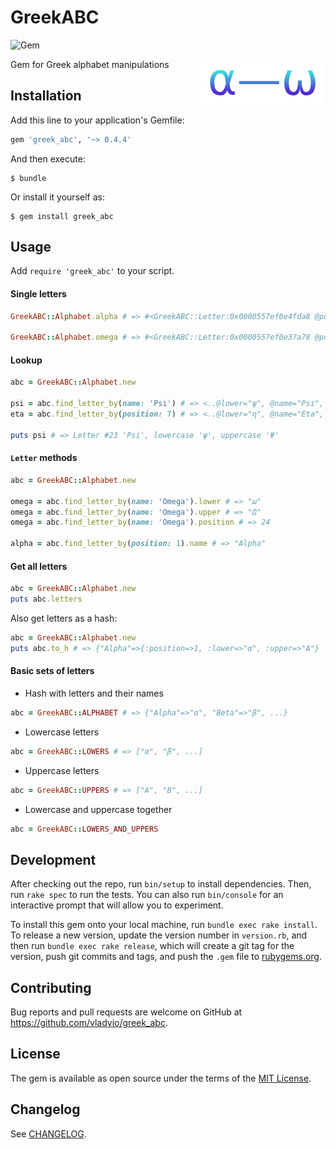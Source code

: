 # GreekABC

![Gem](https://img.shields.io/gem/v/greek_abc.svg?color=rgb%28100%2C%20180%2C%200%29&label=gem%20version)

<img src=".logo.png" width="200px" align="right">

Gem for Greek alphabet manipulations

## Installation

Add this line to your application's Gemfile:

```ruby
gem 'greek_abc', '~> 0.4.4'
```

And then execute:

    $ bundle

Or install it yourself as:

    $ gem install greek_abc

## Usage

Add `require 'greek_abc'` to your script.

#### Single letters

```ruby
GreekABC::Alphabet.alpha # => #<GreekABC::Letter:0x0000557ef0e4fda8 @position=1, @name="Alpha", @lower="α", @upper="Α">

GreekABC::Alphabet.omega # => #<GreekABC::Letter:0x0000557ef0e37a78 @position=24, @name="Omega", @lower="ω", @upper="Ω">
```

#### Lookup

```ruby
abc = GreekABC::Alphabet.new

psi = abc.find_letter_by(name: 'Psi') # => <..@lower="ψ", @name="Psi", @position=23, @upper="Ψ">
eta = abc.find_letter_by(position: 7) # => <..@lower="η", @name="Eta", @position=7, @upper="Η">

puts psi # => Letter #23 'Psi', lowercase 'ψ', uppercase 'Ψ'
```

#### `Letter` methods

```ruby
abc = GreekABC::Alphabet.new

omega = abc.find_letter_by(name: 'Omega').lower # => "ω"
omega = abc.find_letter_by(name: 'Omega').upper # => "Ω"
omega = abc.find_letter_by(name: 'Omega').position # => 24

alpha = abc.find_letter_by(position: 1).name # => "Alpha"
```

#### Get all letters

```ruby
abc = GreekABC::Alphabet.new
puts abc.letters
```

Also get letters as a hash:

```ruby
abc = GreekABC::Alphabet.new
puts abc.to_h # => {"Alpha"=>{:position=>1, :lower=>"α", :upper=>"Α"}
```

#### Basic sets of letters

- Hash with letters and their names

```ruby
abc = GreekABC::ALPHABET # => {"Alpha"=>"α", "Beta"=>"β", ...}
```

- Lowercase letters

```ruby
abc = GreekABC::LOWERS # => ["α", "β", ...]
```

- Uppercase letters

```ruby
abc = GreekABC::UPPERS # => ["Α", "Β", ...]
```

- Lowercase and uppercase together

```ruby
abc = GreekABC::LOWERS_AND_UPPERS
```

## Development

After checking out the repo, run `bin/setup` to install dependencies. Then, run `rake spec` to run the tests. You can also run `bin/console` for an interactive prompt that will allow you to experiment.

To install this gem onto your local machine, run `bundle exec rake install`. To release a new version, update the version number in `version.rb`, and then run `bundle exec rake release`, which will create a git tag for the version, push git commits and tags, and push the `.gem` file to [rubygems.org](https://rubygems.org).

## Contributing

Bug reports and pull requests are welcome on GitHub at https://github.com/vladyio/greek_abc.

## License

The gem is available as open source under the terms of the [MIT License](https://opensource.org/licenses/MIT).

## Changelog

See [CHANGELOG](CHANGELOG.md).
